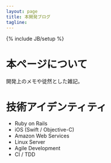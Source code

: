 ```yaml
---
layout: page
title: 本開発ブログ
tagline: 
---
```

{% include JB/setup %}

# 本ページについて

開発上のメモや徒然とした雑記。


# 技術アイデンティティ

* Ruby on Rails
* iOS (Swift / Objective-C)
* Amazon Web Services
* Linux Server
* Agile Development 
* CI / TDD